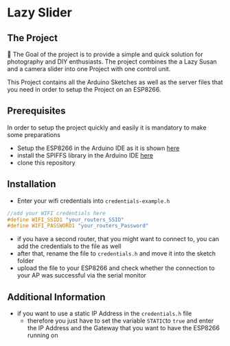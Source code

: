 # Lazy Slider

## The Project
🥅 The Goal of the project is to provide a simple and quick solution for photography and DIY enthusiasts.
The project combines the a Lazy Susan and a camera slider into one Project with one control unit.


This Project contains all the Arduino Sketches as well as the server files that you need in order to setup the Project on an ESP8266.


## Prerequisites
In order to setup the project quickly and easily it is mandatory to make some preparations

- Setup the ESP8266 in the Arduino IDE as it is shown [here](https://randomnerdtutorials.com/how-to-install-esp8266-board-arduino-ide/)
- install the SPIFFS library in the Arduino IDE [here](https://github.com/esp8266/arduino-esp8266fs-plugin)
- clone this repository

## Installation


- Enter your wifi credentials into `credentials-example.h`

```c++
//add your WIFI credentials here
#define WIFI_SSID1 "your_routers_SSID"
#define WIFI_PASSWORD1 "your_routers_Password"
```

- if you have a second router, that you might want to connect to, you can add the credentials to the file as well
- after that, rename the file to `credentials.h` and move it into the sketch folder
- upload the file to your ESP8266 and check whether the connection to your AP was successful via the serial monitor


## Additional Information
- if you want to use a static IP Address in the `credentials.h` file
	- therefore you just have to set the variable `STATIC`to `true` and enter the IP Address and the Gateway that you want to have the 			ESP8266 running on
